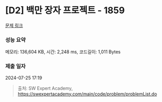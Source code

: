 # [D2] 백만 장자 프로젝트 - 1859 

[문제 링크](https://swexpertacademy.com/main/code/problem/problemDetail.do?contestProbId=AV5LrsUaDxcDFAXc) 

### 성능 요약

메모리: 136,604 KB, 시간: 2,248 ms, 코드길이: 1,011 Bytes

### 제출 일자

2024-07-25 17:19



> 출처: SW Expert Academy, https://swexpertacademy.com/main/code/problem/problemList.do
